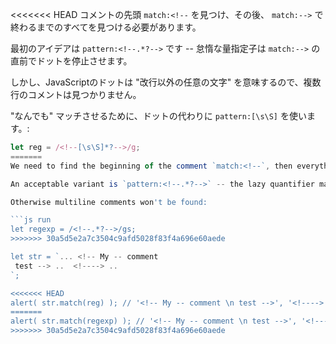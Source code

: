<<<<<<< HEAD
コメントの先頭 `match:<!--` を見つけ、その後、 `match:-->` で終わるまでのすべてを見つける必要があります。

最初のアイデアは `pattern:<!--.*?-->` です -- 怠惰な量指定子は `match:-->` の直前でドットを停止させます。

しかし、JavaScriptのドットは "改行以外の任意の文字" を意味するので、複数行のコメントは見つかりません。

"なんでも" マッチさせるために、ドットの代わりに `pattern:[\s\S]` を使います。:

```js run
let reg = /<!--[\s\S]*?-->/g;
=======
We need to find the beginning of the comment `match:<!--`, then everything till the end of `match:-->`.

An acceptable variant is `pattern:<!--.*?-->` -- the lazy quantifier makes the dot stop right before `match:-->`. We also need to add flag `pattern:s` for the dot to include newlines.

Otherwise multiline comments won't be found:

```js run
let regexp = /<!--.*?-->/gs;
>>>>>>> 30a5d5e2a7c3504c9afd5028f83f4a696e60aede

let str = `... <!-- My -- comment
 test --> ..  <!----> ..
`;

<<<<<<< HEAD
alert( str.match(reg) ); // '<!-- My -- comment \n test -->', '<!---->'
=======
alert( str.match(regexp) ); // '<!-- My -- comment \n test -->', '<!---->'
>>>>>>> 30a5d5e2a7c3504c9afd5028f83f4a696e60aede
```
